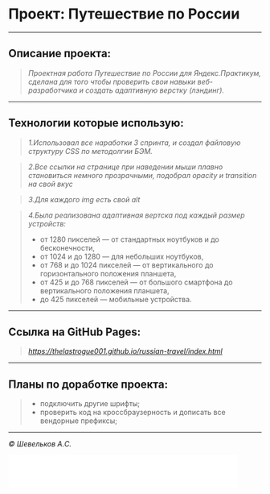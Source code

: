 # Проект: Путешествие по России
___

## Описание проекта:

>_Проектная работа Путешествие по России для Яндекс.Практикум, сделана для того чтобы проверить свои навыки веб-разработчика и создать адаптивную верстку (лэндинг)._

___

## Технологии которые использую:

>_1.Использовал все наработки 3 спринта, и создал файловую структуру CSS по методолгии БЭМ._

>_2.Все ссылки на странице при наведении мыши плавно становиться немного прозрачными, подобрал opacity и transition на свой вкус_

>_3.Для каждого img есть свой alt_

>_4.Была реализована адаптивная вертска под каждый размер устройств:_
>* от 1280 пикселей — от стандартных ноутбуков и до бесконечности,
>* от 1024 и до 1280 — для небольших ноутбуков,
>* от 768 и до 1024 пикселей — от вертикального до горизонтального положения планшета,
>* от 425 и до 768 пикселей — от большого смартфона до вертикального положения планшета,
>* до 425 пикселей — мобильные устройства.
___

##  Ссылка на GitHub Pages:

>_https://thelastrogue001.github.io/russian-travel/index.html_

___

## Планы по доработке проекта:

>* подключить другие шрифты;
>* проверить код на кроссбраузерность и дописать все вендорные префиксы;
___

_©️ Шевельков А.C._

[![ссылка на Яндекс.Практикум](./images/logo_place_footer.svg)](https://practicum.yandex.ru/)